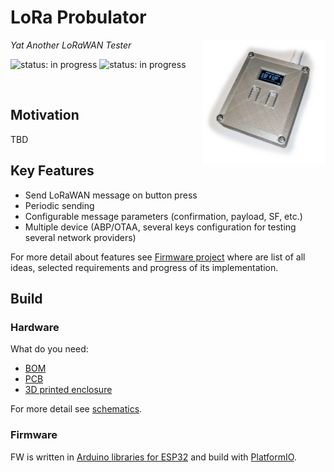 # LoRa Probulator

<img src="https://raw.githubusercontent.com/bastlirna/lora-probulator/master/photo/front.jpg" height="200" alt="LoRa Probulator photo" align="right">

*Yat Another LoRaWAN Tester*

<img src="https://img.shields.io/badge/HW_status-in%20done-green.svg" alt="status: in progress"> <img src="https://img.shields.io/badge/FW_status-in%20progress-yellow.svg" alt="status: in progress">

<br>

## Motivation

TBD


## Key Features

- Send LoRaWAN message on button press
- Periodic sending
- Configurable message parameters (confirmation, payload, SF, etc.)
- Multiple device (ABP/OTAA, several keys configuration for testing several network providers)  

For more detail about features see [Firmware project](https://github.com/bastlirna/lora-probulator/projects/1) where are list of all ideas, selected requirements and progress of its implementation.

## Build

### Hardware

What do you need:

- [BOM](hw/bom.md)
- [PCB](https://github.com/bastlirna/lora-probulator/blob/master/hw/pcb/lora-tester-top.png)
- [3D printed enclosure ](https://github.com/bastlirna/lora-probulator/blob/master/hw/enclosure/stl/_full_preview.stl) 

For more detail see [schematics](https://github.com/bastlirna/lora-probulator/blob/master/hw/lora-tester.pdf).

### Firmware

FW is written in [Arduino libraries for ESP32](https://github.com/espressif/arduino-esp32) and build with [PlatformIO](http://platformio.org/). 
